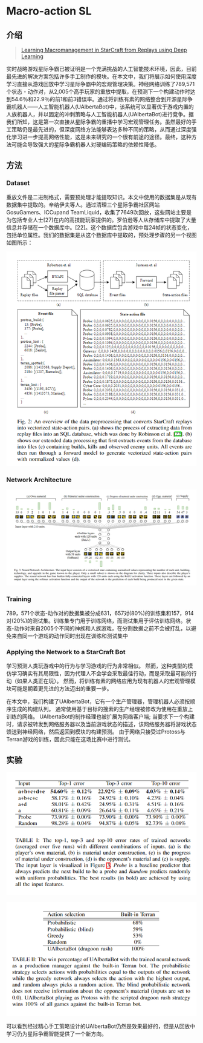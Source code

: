 # Macro-action SL

## 介绍

> [Learning Macromanagement in StarCraft from Replays using Deep Learning](https://arxiv.org/abs/1707.03743)

实时战略游戏星际争霸已被证明是一个充满挑战的人工智能技术环境，因此，目前最先进的解决方案包括许多手工制作的模块。在本文中，我们将展示如何使用深度学习直接从游戏回放中学习星际争霸中的宏观管理决策。神经网络训练了789,571个状态 - 动作对，从2,005个高手玩家的重放中提取，在预测下一个构建动作时达到54.6％和22.9％的前1和前3错误率。通过将训练有素的网络整合到开源星际争霸机器人——人工智能机器人\(UAlbertaBot\)中，该系统可以显著优于游戏内置的人族机器人，并以固定的冲刺策略与人工智能机器人\(UAlbertaBot\)进行竞争。据我们所知，这是第一次直接从星际争霸的重播中学习宏观管理任务。虽然最好的手工策略仍是最先进的，但深度网络方法能够表达多种不同的策略，从而通过深度强化学习进一步提高网络性能，这是未来研究的一个很有前途的途径。最终，这种方法可能会导致强大的星际争霸机器人对硬编码策略的依赖性降低。

## 方法

### Dataset

重放文件是二进制格式，需要预处理才能提取知识。本文中使用的数据集是从现有数据集中提取的。辛纳伊夫等人。通过清理三个星际争霸社区网站GosuGamers、ICCupand TeamLiquid，收集了7649次回放，这些网站主要是为包括专业人士\[27\]在内的高技能玩家提供的。罗伯逊等人从存储库中提取了大量信息并存储在一个数据库中。\[22\]。这个数据库包含游戏中每24帧的状态变化，包括单位属性。我们的数据集是从这个数据库中提取的，预处理步骤的另一个视图如图所示：

![](../../.gitbook/assets/image%20%28125%29.png)

### Network Architecture

![](../../.gitbook/assets/image%20%2875%29.png)

### Training

789，571个状态-动作对的数据集被分成631，657对\(80%\)的训练集和157，914对\(20%\)的测试集。训练集专门用于训练网络，而测试集用于评估训练网络。状态-动作对来自2005个不同的神族和人族游戏，在分割数据之前不会被打乱，以避免来自同一个游戏的动作同时出现在训练和测试集中

### Applying the Network to a StarCraft Bot

学习预测人类玩游戏中的行为与学习游戏的行为非常相似。 然而，这种类型的模仿学习确实有其局限性，因为代理人不会学会采取最佳行动，而是采取最可能的行动（如果人类正在玩）。 然而，将训练有素的网络应用为现有机器人的宏观管理模块可能是朝着更先进的方法迈出的重要一步。

在本文中，我们构建了UAlbertaBot，它有一个生产管理器，管理机器人必须按顺序生成的构建队列。 通常使用基于目标的搜索的生产经理被修改为使用在重放上训练的网络。 UAlbertaBot的制作经理也被扩展为网络客户端; 当要求下一个构建时，请求被转发到网络服务器以及当前游戏状态的描述，该网络服务器将游戏状态馈送到神经网络，然后返回到模块的构建预测。 由于网络只接受过Protoss与Terran游戏的训练，因此只能在这场比赛中进行测试。

## 实验

![](../../.gitbook/assets/image%20%2862%29.png)

![](../../.gitbook/assets/image%20%281%29.png)

可以看到经过精心手工策略设计的UAlbertaBot仍然是效果最好的，但是从回放中学习仍为星际争霸智能提供了一个新方向。





